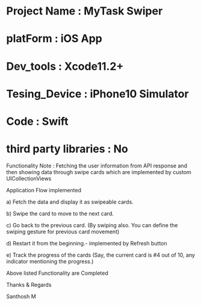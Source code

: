 # Project Name : MyTask Swiper
# platForm : iOS App
# Dev_tools : Xcode11.2+
# Tesing_Device : iPhone10 Simulator
# Code : Swift
# third party libraries : No
Functionality Note : Fetching the user information from API response and then showing data through swipe cards which are implemented by custom UICollectionViews

Application Flow implemented

a) Fetch the data and display it as swipeable cards.

b) Swipe the card to move to the next card.

c) Go back to the previous card. (By swiping also. You can define the swiping gesture for previous card movement)

d) Restart it from the beginning.- implemented by Refresh button

e) Track the progress of the cards (Say, the current card is #4 out of 10, any indicator mentioning the progress.)

Above listed Functionality are Completed

Thanks & Regards

Santhosh M

